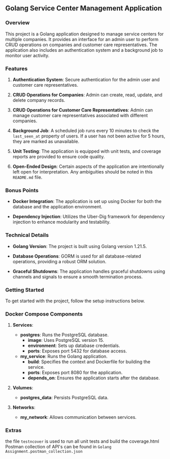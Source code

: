 ## Golang Service Center Management Application

### Overview

This project is a Golang application designed to manage service centers for multiple companies. It provides an interface for an admin user to perform CRUD operations on companies and customer care representatives. The application also includes an authentication system and a background job to monitor user activity.

### Features

1. **Authentication System**: Secure authentication for the admin user and customer care representatives.
   
2. **CRUD Operations for Companies**: Admin can create, read, update, and delete company records.

3. **CRUD Operations for Customer Care Representatives**: Admin can manage customer care representatives associated with different companies.

4. **Background Job**: A scheduled job runs every 10 minutes to check the `last_seen_at` property of users. If a user has not been active for 5 hours, they are marked as unavailable.

5. **Unit Testing**: The application is equipped with unit tests, and coverage reports are provided to ensure code quality.

6. **Open-Ended Design**: Certain aspects of the application are intentionally left open for interpretation. Any ambiguities should be noted in this `README.md` file.

### Bonus Points

- **Docker Integration**: The application is set up using Docker for both the database and the application environment.
  
- **Dependency Injection**: Utilizes the Uber-Dig framework for dependency injection to enhance modularity and testability.

### Technical Details

- **Golang Version**: The project is built using Golang version 1.21.5.
  
- **Database Operations**: GORM is used for all database-related operations, providing a robust ORM solution.

- **Graceful Shutdowns**: The application handles graceful shutdowns using channels and signals to ensure a smooth termination process.

### Getting Started

To get started with the project, follow the setup instructions below.

### Docker Compose Components

1. **Services**:
   - **postgres**: Runs the PostgreSQL database.
     - **image**: Uses PostgreSQL version 15.
     - **environment**: Sets up database credentials.
     - **ports**: Exposes port 5432 for database access.
   - **my_service**: Runs the Golang application.
     - **build**: Specifies the context and Dockerfile for building the service.
     - **ports**: Exposes port 8080 for the application.
     - **depends_on**: Ensures the application starts after the database.

2. **Volumes**: 
   - **postgres_data**: Persists PostgreSQL data.

3. **Networks**: 
   - **my_network**: Allows communication between services.



### Extras
 the file `testncover` is used to run all unit tests and build the coverage.html 
 Postman collection of API's can be found in `Golang Assignment.postman_collection.json`


